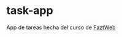 # task-app
App de tareas hecha del curso de [FaztWeb](https://www.youtube.com/watch?v=GeCNShiLdpc&t=51s)
